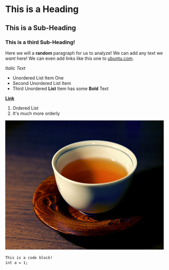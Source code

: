 # This is a Heading

## This is a Sub-Heading

### This is a third Sub-Heading!

Here we will a **random** paragraph for us to analyze! We can add any text we *want* here! We can even add links like this one to [ubuntu.com](http://ubuntu.com).

*Italic Text*

- Unordered List Item One
- Second Unordered List Item
- Third Unordered **List** Item has some **Bold** Text

**[Link](http://apple.com)**

1. Ordered List
2. It's much more orderly

![Image](./image.png)

```
This is a code block!
int a = 1;
```
